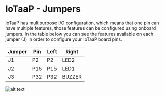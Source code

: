 # IoTaaP - Jumpers

IoTaaP has multipurpose I/O configuration, which means that one pin can have multiple features, those features can be configured using onboard jumpers. In the table below you can see the features available on each jumper (J) in order to configure your IoTaaP board pins.

| **Jumper** | **Pin** | **Left** | **Right** |
| ---------- | ------- | -------- | --------- |
| J1         | P2      | P2       | LED2      |
| J2         | P15     | P15      | LED1      |
| J3         | P32     | P32      | BUZZER    |

![alt text](https://files.iotaap.io/assets/iotaap-tutorials/iotaap-jumpers/IoTaaP-Jumpers.png "IoTaaP Jumpers")
